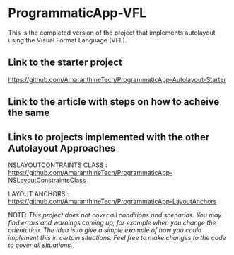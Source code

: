 # ProgrammaticApp-VFL
This is the completed version of the project that implements autolayout using the Visual Format Language (VFL).

## Link to the starter project
https://github.com/AmaranthineTech/ProgrammaticApp-Autolayout-Starter

## Link to the article with steps on how to acheive the same

## Links to projects implemented with the other Autolayout Approaches
NSLAYOUTCONTRAINTS CLASS  : https://github.com/AmaranthineTech/ProgrammaticApp-NSLayoutConstraintsClass

LAYOUT ANCHORS            : https://github.com/AmaranthineTech/ProgrammaticApp-LayoutAnchors

NOTE:
*This project does not cover all conditions and scenarios. You may find errors and warnings coming up, 
for example when you change the orientation. The idea is to give a simple example of how you could implement this in 
certain situations. Feel free to make changes to the code to cover all situations.*
